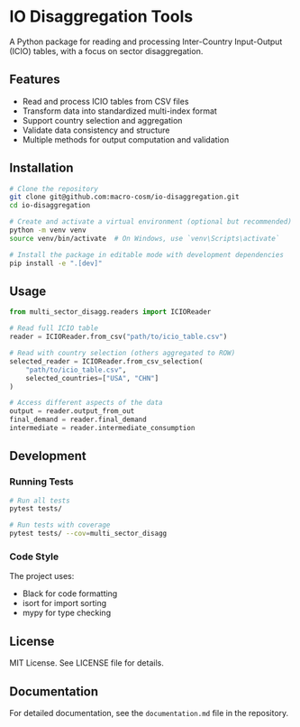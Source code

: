 # IO Disaggregation Tools

A Python package for reading and processing Inter-Country Input-Output (ICIO) tables, with a focus on sector disaggregation.

## Features

- Read and process ICIO tables from CSV files
- Transform data into standardized multi-index format
- Support country selection and aggregation
- Validate data consistency and structure
- Multiple methods for output computation and validation

## Installation

```bash
# Clone the repository
git clone git@github.com:macro-cosm/io-disaggregation.git
cd io-disaggregation

# Create and activate a virtual environment (optional but recommended)
python -m venv venv
source venv/bin/activate  # On Windows, use `venv\Scripts\activate`

# Install the package in editable mode with development dependencies
pip install -e ".[dev]"
```

## Usage

```python
from multi_sector_disagg.readers import ICIOReader

# Read full ICIO table
reader = ICIOReader.from_csv("path/to/icio_table.csv")

# Read with country selection (others aggregated to ROW)
selected_reader = ICIOReader.from_csv_selection(
    "path/to/icio_table.csv",
    selected_countries=["USA", "CHN"]
)

# Access different aspects of the data
output = reader.output_from_out
final_demand = reader.final_demand
intermediate = reader.intermediate_consumption
```

## Development

### Running Tests

```bash
# Run all tests
pytest tests/

# Run tests with coverage
pytest tests/ --cov=multi_sector_disagg
```

### Code Style

The project uses:
- Black for code formatting
- isort for import sorting
- mypy for type checking

## License

MIT License. See LICENSE file for details.

## Documentation

For detailed documentation, see the `documentation.md` file in the repository. 